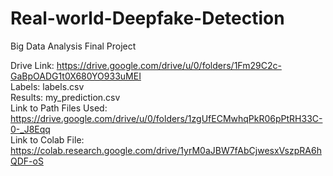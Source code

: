 # Real-world-Deepfake-Detection
Big Data Analysis Final Project

Drive Link: https://drive.google.com/drive/u/0/folders/1Fm29C2c-GaBpOADG1t0X680YO933uMEI <br/>
Labels: labels.csv <br/>
Results: my_prediction.csv<br/>
Link to Path Files Used: https://drive.google.com/drive/u/0/folders/1zgUfECMwhqPkR06pPtRH33C-0-_J8Eqq <br/>
Link to Colab File: https://colab.research.google.com/drive/1yrM0aJBW7fAbCjwesxVszpRA6hQDF-oS

